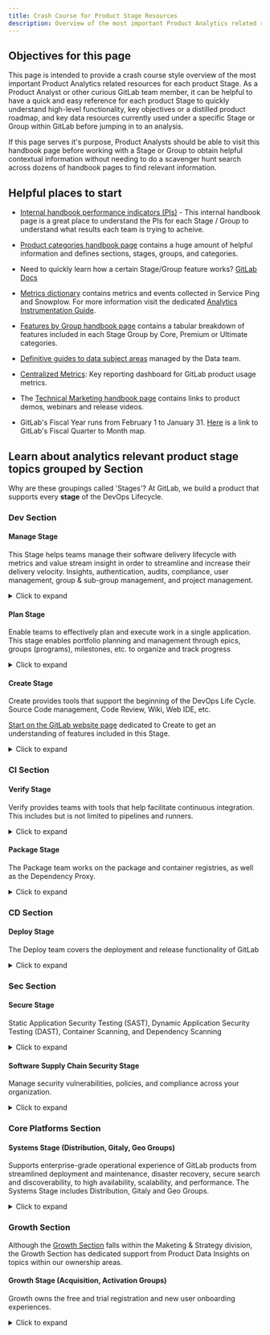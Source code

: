 ```yaml
---
title: Crash Course for Product Stage Resources
description: Overview of the most important Product Analytics related resources for each product Stage
---
```


## Objectives for this page

This page is intended to provide a crash course style overview of the most important Product Analytics related resources for each product Stage.
As a Product Analyst or other curious GitLab team member, it can be helpful to have a quick and easy reference for each product Stage to quickly understand high-level functionality, key objectives or a distilled product roadmap, and key data resources currently used under a specific Stage or Group within GitLab before jumping in to an analysis.

If this page serves it's purpose, Product Analysts should be able to visit this handbook page before working with a Stage or Group to obtain helpful contextual information without needing to do a scavenger hunt search across dozens of handbook pages to find relevant information.

## Helpful places to start

- [Internal handbook performance indicators (PIs)](https://internal.gitlab.com/handbook/company/performance-indicators/) - This internal handbook page is a great place to understand the PIs for each Stage / Group to understand what results each team is trying to acheive.

- [Product categories handbook page](/handbook/product/categories/) contains a huge amount of helpful information and defines sections, stages, groups, and categories.

- Need to quickly learn how a certain Stage/Group feature works? [GitLab Docs](https://docs.gitlab.com/)

- [Metrics dictionary](https://metrics.gitlab.com/) contains metrics and events collected in Service Ping and Snowplow. For more information visit the dedicated [Analytics Instrumentation Guide](/handbook/product/product-processes/analytics-instrumentation-guide/#metrics-dictionary).

- [Features by Group handbook page](/handbook/product/categories/features/#product-planning) contains a tabular breakdown of features included in each Stage Group by Core, Premium or Ultimate categories.

- [Definitive guides to data subject areas](/handbook/enterprise-data/data-governance/data-catalog) managed by the Data team.

- [Centralized Metrics](https://10az.online.tableau.com/#/site/gitlab/workbooks/2069845/views): Key reporting dashboard for GitLab product usage metrics.

- The [Technical Marketing handbook page](/handbook/marketing/developer-relations/technical-marketing/) contains links to product demos, webinars and release videos.

- GitLab's Fiscal Year runs from February 1 to January 31. [Here](/handbook/finance/#fiscal-year) is a link to GitLab's Fiscal Quarter to Month map.

## Learn about analytics relevant product stage topics grouped by Section

Why are these groupings called 'Stages'? At GitLab, we build a product that supports every **stage** of the DevOps Lifecycle.

### Dev Section

#### Manage Stage

This Stage helps teams manage their software delivery lifecycle with metrics and value stream insight in order to streamline and increase their delivery velocity. Insights, authentication, audits, compliance, user management, group & sub-group management, and project management.

<details markdown="1"><summary>Click to expand</summary>

**Top dashboards referenced by this team**

- [Centralized Metrics](https://10az.online.tableau.com/#/site/gitlab/workbooks/2069845/views): Key reporting dashboard for GitLab product usage metrics.

**Helpful video resources**

[Plan:Optimize YouTube Channel](https://www.youtube.com/playlist?list=PL05JrBw4t0KopcuINFaWBEHYlaDnbDxpl)

Team meetings, AMAs, etc. for the Plan:Optimize Group

[Manage:Access YouTube Channel](https://www.youtube.com/playlist?list=PL05JrBw4t0Kot4GcDlWPsZOM8YgncnPUi)

Team meetings, AMAs, etc. for the Manage:Access Group

[Manage:Organization YouTube Channel](https://www.youtube.com/playlist?list=PL05JrBw4t0Kq-9cR2cz4uxUIfVYtB4Gq8)

Team meetings, AMAs, etc. for the Manage:Organization Group

**Product direction**

[Problems to Solve from Product Direction Page](https://about.gitlab.com/direction/foundations/#problems-to-solve)

The Problems to Solve section of Manage's Product Direction Page is the most condensed documentation to understand Manage's big picture focus quickly.

**Performance indicators**

[Metrics from Product Direction Page](https://about.gitlab.com/direction/foundations/#metrics)

This link breaks down the performance indicators for each Manage Group clearly and links out to the Internal Handbook PI page.

**Key handbook pages**

[Manage Direction Page](https://about.gitlab.com/direction/foundations/)

[Main Manage Stage Page](/handbook/engineering/development/dev/manage/)

**Slack channels**

**#s_manage**

**Team members**

[Handbook page to find Manage team members to collaborate with](/handbook/product/categories/#manage-stage)

</details>

#### Plan Stage

Enable teams to effectively plan and execute work in a single application. This stage enables portfolio planning and management through epics, groups (programs), milestones, etc. to organize and track progress

<details markdown="1"><summary>Click to expand</summary>

**Top dashboards referenced by this team**

- [Centralized Metrics](https://10az.online.tableau.com/#/site/gitlab/workbooks/2069845/views): Key reporting dashboard for GitLab product usage metrics.

- [Plan stage .com events](https://10az.online.tableau.com/#/site/gitlab/workbooks/2325883/views)  Analyses dealing with Snowplow events tables

- [Fulfillment:Platform PIs Dashboard](https://10az.online.tableau.com/#/site/gitlab/workbooks/2131145/views)

- [Growth Section Analytics Hub](https://10az.online.tableau.com/#/site/gitlab/workbooks/2058563/views)

- [Code Suggestions](https://10az.online.tableau.com/#/site/gitlab/workbooks/2260169/views)

- [Verify Performance Indicator Hub](https://10az.online.tableau.com/#/site/gitlab/views/VerifyPerformanceIndicatorDashboard/VerifyPerformanceIndicatorHub)

**Helpful video resources**

[Plan Stage YouTube playlist](https://www.youtube.com/playlist?list=PL05JrBw4t0KoceqcTneOVmAzhEp6NinY0)

**What the Plan Stage team is working on**

[Link to 1 Year Plan](https://about.gitlab.com/direction/plan/#1-year-plan)

A great handbook page to skim to understand the roadmap and focus for Plan

**Performance indicators**

[Link to performance indicators](https://internal.gitlab.com/handbook/company/performance-indicators/product/dev-section/)

Resource to understand the Performance Indicators for the Dev Section - Page can be searched by Stage and Group

**Key handbook pages**

[Main Plan page](/handbook/product/categories/#plan-stage)

[Plan direction page](https://about.gitlab.com/direction/plan/)

**Slack channels**

**#s_plan**

**Team members**

[Handbook page to find Plan team members to collaborate with](/handbook/product/categories/#plan-stage)

</details>

#### Create Stage

Create provides tools that support the beginning of the DevOps Life Cycle. Source Code management, Code Review, Wiki, Web IDE, etc.

[Start on the GitLab website page](https://about.gitlab.com/features/) dedicated to Create to get an understanding of features included in this Stage.

<details markdown="1"><summary>Click to expand</summary>

**Top dashboards referenced by this team**

- [Centralized Metrics](https://10az.online.tableau.com/#/site/gitlab/workbooks/2069845/views): Key reporting dashboard for GitLab product usage metrics.

- [Performance indicators internal handbook page](https://internal.gitlab.com/handbook/company/performance-indicators/product/dev-section/)  The Create : Gitaly Group primarily uses the Performance Indicators Internal Handbook Page to guide decisions

**Helpful video resources**

Must be logged into GitLab Unfiltered account

[Create Stage YouTube playlist](https://www.youtube.com/playlist?list=PL05JrBw4t0KrJEKqwt57ljmbkOuVwaR0d)

[Create Stage UX YouTube playlist](https://www.youtube.com/playlist?list=PL05JrBw4t0KrUvA91eFQedd6zrvH0_kGY)

**Product roadmap link**

[Link to product direction / vision](/handbook/engineering/devops/dev/create/#vision)

Resource to understand the goals for this team

**Performance indicators**

[Link to performance indicators](https://internal.gitlab.com/handbook/company/performance-indicators/product/dev-section/)

Resource to understand the Performance Indicators for the Dev Section - Page can be searched by Stage and Group

**Key handbook pages**

[Primary Create Stage handbook page](/handbook/engineering/devops/dev/create/)

Contains helpful information about how Create operates and current team members

**Slack channels**

**#s_create**

**#s_create_pm**

**Team members**

[Handbook page to find Create team members to collaborate with](/handbook/product/categories/#create-stage)

</details>

### CI Section

#### Verify Stage

Verify provides teams with tools that help facilitate continuous integration. This includes but is not limited to pipelines and runners.

<details markdown="1"><summary>Click to expand</summary>

**Top dashboards referenced by this team**

- [Centralized Metrics](https://10az.online.tableau.com/#/site/gitlab/workbooks/2069845/views): Key reporting dashboard for GitLab product usage metrics.

- [Verify Performance Indicator Dashboard](https://10az.online.tableau.com/#/site/gitlab/views/VerifyPerformanceIndicatorDashboard/VerifyGitLab_comPerformanceIndicators)

- [Error Budget Dashboard](https://10az.online.tableau.com/#/site/gitlab/workbooks/2270342/views)

**Important data documentation**

There are a few models that are exclusive to the Verify stage that you can reference as a SSOT:

- `wk_gitlab_dotcom_monthly_ci_compute_minutes` is a model you can use to identify the number of runners, pipelines, and CI Build Minutes used on a per project, per namespace level.
**Helpful video resources**

[Tanuki Tech: Verify and Secure](https://youtu.be/TgRamhC3ujg)

This video showcases the product functionality of Verify and Secure and how to talk about those functionalities from a sales perspective.

[Verify Team Overview](https://youtu.be/9iF9zWAxdH0)

**Product roadmap link**

[Section Direction: Verify Stage](https://about.gitlab.com/direction/ops/#verify)
Resource to understand the long-term goals for the Verify team

**Performance indicators**

[Ops Section PI](https://internal.gitlab.com/handbook/company/performance-indicators/product/ops-section/)
An internal handbook page that lists all performance indicators under the Operations section

**Key handbook pages**

[Verify Stage Product Page](/handbook/engineering/devops/ops/verify/)

A central hub for all pages related to the Verify stage

**Slack channels**

**#s_verify**
Overall channel for Verify

**#g_pipeline-execution**
Slack channel for the Verify:Pipeline Execution product category.

**#g_pipeline-authoring**
Slack channel for the Verify:Pipeline Authoring product category.

**#g_runner**
Slack channel for the Verify:Runner product category.

**#g_pipeline-security**
Slack channel for the Verify:Pipeline Security product category.

**Team members**

[Handbook page to find Verify team members to collaborate with](/handbook/product/categories/#verify-stage)

</details>

#### Package Stage

The Package team works on the package and container registries, as well as the Dependency Proxy.

<details markdown="1"><summary>Click to expand</summary>

**Top dashboards referenced by this team**

- [Package Performance Indicator Hub](https://10az.online.tableau.com/#/site/gitlab/workbooks/2284774/views)

Primarily time series analyses for Package features on GitLab.com

- [Centralized Metrics](https://10az.online.tableau.com/#/site/gitlab/workbooks/2069845/views): Key reporting dashboard for GitLab product usage metrics.

**Important data documentation**

- `wk_gitlab_dotcom_package_events` is a model you can use for all Snowplow events related to Package. This includes but is not limited to, package actions for all available Package types on GitLab.com

**Helpful video resources**

[User Interviews YouTube Channel](https://www.youtube.com/playlist?list=PL05JrBw4t0KpxCv3B5S-6LFCpBB6NCnga)

General and feature specific user interviews for the Package team

[Demos and Speedruns](https://www.youtube.com/playlist?list=PL05JrBw4t0KoPiSySNHTfvxC20i0LppMf)

Package channel featuring demos, speed-runs and other content

**Product roadmap link**

[Link to product roadmap](https://about.gitlab.com/direction/package/)

Resource to understand the long-term goals for this team

**Key documentation**

[Main Package Team Handbook Page](/handbook/engineering/devops/ops/package)

It can be helpful to search for specific topics on the Package team's main page

[GitLab Docs Package Page](https://docs.gitlab.com/administration/packages/)

GitLab Docs are awesome!

**Slack channels**

**#s_package**

**Team members**

[Handbook page to find Package team members to collaborate with](/handbook/product/categories/#package-stage)

[List of Package team members and their stable counterparts to contact if needed](/handbook/engineering/devops/ops/package/#team-members)

</details>

### CD Section

#### Deploy Stage

The Deploy team covers the deployment and release functionality of GitLab

<details markdown="1"><summary>Click to expand</summary>

**Top dashboards referenced by this team**

- [Centralized Metrics](https://10az.online.tableau.com/#/site/gitlab/workbooks/2069845/views): Key reporting dashboard for GitLab product usage metrics.

- [Deploy Performance Indicator Dashboard](https://10az.online.tableau.com/#/site/gitlab/workbooks/2280622/views): Primarily time series analyses for Deploy features on GitLab.com

**Product roadmap link**

[Product Direction - Delivery](https://about.gitlab.com/direction/delivery/)
Resource to understand the long-term goals for this team

**Performance indicators**

[Link to performance indicators](https://internal.gitlab.com/handbook/company/performance-indicators/product/ops-section/)

Resource to understand the Performance Indicators for the Ops Section - Page can be searched by Stage and Group

**Key handbook pages**

[Deploy Primary Handbook Page](/handbook/engineering/devops/ops/deploy/)

**Slack channels**

**#cd-section**

**#g_environments**

**#s_deploy**

**Team members**

[Handbook page to find Create team members to collaborate with](/handbook/engineering/devops/ops/deploy/environments/)

</details>

### Sec Section

#### Secure Stage

Static Application Security Testing (SAST), Dynamic Application Security Testing (DAST), Container Scanning, and Dependency Scanning

<details markdown="1"><summary>Click to expand</summary>

**Top dashboards referenced by this team**

- [Dynamic Analysis Metrics](https://10az.online.tableau.com/#/site/gitlab/views/PDSecDynamicAnalysisMetrics/DynamicAnalysisDashboard) Secure:Dynamic Analysis Group

Some seemingly duplicate charts in Dynamic Analysis Metrics are used by the team to compare totals from different data sets.

- [Threat Management Metrics](https://10az.online.tableau.com/#/site/gitlab/workbooks/2238072/views) Govern:Threat Insights Group

- [Centralized Metrics](https://10az.online.tableau.com/#/site/gitlab/workbooks/2069845/views): Key reporting dashboard for GitLab product usage metrics.

**Helpful video resources**

[DevSecOps Overview](https://www.youtube.com/watch?v=XnYstHObqlA&t=15s) A great place to start for a high-level overview relating to Secure functionality.

**Product direction link**

[Secure product direction page - 1 year plan](https://about.gitlab.com/direction/application_security_testing/#1-year-plan)

**Performance indicators**

[Performance indicators linked in Secure handbook page](/handbook/engineering/development/sec/#performance-indicators)

**Key handbook pages**

[Secure stage primary handbook page](/handbook/engineering/development/sec/secure/)

**Slack channels**

**#s_secure**

**Team members**

[Product categories page section to find Secure team members to collaborate with](/handbook/product/categories/#sec-section)

[Secure Handbook page section to find Secure engineering team members to collaborate with](/handbook/engineering/development/sec/secure/#team-members)

</details>

#### Software Supply Chain Security Stage

Manage security vulnerabilities, policies, and compliance across your organization.

<details markdown="1"><summary>Click to expand</summary>

**Top dashboards referenced by this team**

- [Centralized Metrics](https://10az.online.tableau.com/#/site/gitlab/workbooks/2069845/views): Key reporting dashboard for GitLab product usage metrics.

- [PD: Sec: Software Supply Chain Security Metrics](https://10az.online.tableau.com/#/site/gitlab/workbooks/2200383/views)

**Helpful video resources**

[Software Supply Chain Security Stage YouTube Channel](https://www.youtube.com/playlist?list=PL05JrBw4t0Kq4CHpCTMv3OdquJXm6ggYr)

[Software Supply Chain Security UX YouTube Channel](https://www.youtube.com/playlist?list=PL05JrBw4t0KrUL59mDTOdERpYEXGyMPVz)

**Product direction link**

[Software Supply Chain Security product direction page - 1 Year Plan](https://about.gitlab.com/direction/software_supply_chain_security/#1-year-plan)

**Performance indicators**

[Internal handbook performance indicators for the Secure section](https://internal.gitlab.com/handbook/company/performance-indicators/product/sec-section/)

**Key handbook pages**

[Software Supply Chain Security stage primary handbook page](/handbook/engineering/development/sec/software-supply-chain-security/)

**Slack channels**

**#s_software-supply-chain-security**

**Team members**

[Handbook page to find Software Supply Chain Security team members to collaborate with](/handbook/product/categories/#software-supply-chain-security-stage)

[Software Supply Chain Security Handbook page section to find Software Supply Chain Security engineering team members to collaborate with](/handbook/engineering/development/sec/software-supply-chain-security/#sub-department-development-people-leaders)

</details>

### Core Platforms Section

#### Systems Stage (Distribution, Gitaly, Geo Groups)

Supports enterprise-grade operational experience of GitLab products from streamlined deployment and maintenance, disaster recovery, secure search and discoverability, to high availability, scalability, and performance. The Systems Stage includes Distribution, Gitaly and Geo Groups.

<details markdown="1"><summary>Click to expand</summary>

**Top dashboards referenced by this team**

- All Tableau Dashboards are organized in Collections, specifically [Core & SaaS Platforms General Collection](https://10az.online.tableau.com/#/site/gitlab/collections/78d30546-2f24-4a4a-8378-c88711f479c4?:origin=card_share_link) and [Core & SaaS Platforms SAFE Collection](https://10az.online.tableau.com/#/site/gitlab/collections/1c106c47-64b3-4cbf-b95d-c75fe2a0e9b4?:origin=card_share_link)

**Important data documentation**

There are no Enablement metrics currently collected in our Postgres Replica data for GitLab.com

The following tables can be used for Service Ping metric reporting.

- common_mart.mart_ping_instance_metric_all_time - Use for all time timeframe metrics

- common_mart.mart_ping_instance_metric_7_day - Use for 7 day timeframe metrics

- common_mart.mart_ping_instance_metric_28_day - Use for 28 day timeframe metrics

- common_mart.mart_ping_instance_metric_monthly - Use for all, 7, 28 timeframe metrics pre filtered to the last ping of the month (does not include none or null timeframe metrics)

- workpace_product.wk_fct_ping_instance_metric_none - Use for metrics with a none timeframe

- workpace_product.wk_fct_ping_instance_metric_null - Use for metrics with a null timeframe

Use the [metrics dictionary](https://metrics.gitlab.com/) to determine the timeframe value for any service ping metric.

**Helpful video resources**

Enablement::Systems is a relatively new Stage. PDI will add helpful video overviews as they become available.

**Product roadmap link**

[Enablement Product Direction](https://about.gitlab.com/direction/core_platform/)
Includes Stage and Group level details

**Performance indicators**

[Engineering PI handbook page](/handbook/engineering/performance-indicators/)

**Key handbook pages**

[Overall Data Access Section Handbook page for Engineering](/handbook/engineering/infrastructure-platforms/data-access/)

**Slack channels**

**#s_enablement**

**#g_distribution**

**#g_geo**

**Team members**

[Handbook page to find Systems team members to collaborate with](/handbook/product/categories/#systems-stage)

OR

[All team members section of engineering page](/handbook/engineering/development/growth/#all-team-members)

</details>

### Growth Section

Although the [Growth Section](/handbook/marketing/growth/) falls within the Maketing & Strategy division, the Growth Section has dedicated support from Product Data Insights on topics within our ownership areas.

#### Growth Stage (Acquisition, Activation Groups)

Growth owns the free and trial registration and new user onboarding experiences.

<details markdown="1"><summary>Click to expand</summary>

**Top dashboards referenced by this team**

- - All Tableau Dashboards are organized in Collections, specifically [Growth General Collection](https://10az.online.tableau.com/#/site/gitlab/collections/9fce437d-d001-412a-a4c4-a327aeb882ff?:origin=card_share_link) and [Growth SAFE Collection](https://10az.online.tableau.com/#/site/gitlab/collections/8740c9bc-6d9d-4e3e-af5a-11b48f48e925?:origin=card_share_link)

- [Growth Section Product Data Insights Hub in Tableau](https://10az.online.tableau.com/t/gitlab/views/GrowthSectionProductDataInsightsHub/GrowthSectionProductDataInsightsHub)

- [Filterable Growth Experiment Analysis Dashboard](https://10az.online.tableau.com/#/site/gitlab/views/USETHISFINALGLEX/GLEXExperimentAnalysisDashboard?:iid=1)

- [Growth Experiment Event Validation](https://10az.online.tableau.com/#/site/gitlab/workbooks/2241316/views)

- [Snowplow Event Exploration L30D](https://10az.online.tableau.com/#/site/gitlab/views/SnowplowEventExplorationLast30Days/SnowplowEventExplorationLast30D) - commonly sent to engineers for event validation.

**Important data documentation**

- [workspace_product.wk_rpt_namespace_onboarding](https://dbt.gitlabdata.com/#!/model/model.gitlab_snowflake.wk_rpt_namespace_onboarding) This model contains all of the most commonly analyzed Growth use cases including namespace and namespace creator attributes and SaaS product behavior. This model can be contributed to by PDI, DEX and Marketing Analytics teams.

- Because Growth topics are broad and cross-functional, there are many data models that are commonly used to answer Growth product analytics questions. More comprehensive documentation can be found in [Product Data Insights Data Models Cheat Sheet](/handbook/product/groups/product-analysis/data-model-cheat-sheet/).

**Helpful video resources**

[Growth YouTube playlist](https://www.youtube.com/playlist?list=PL05JrBw4t0Kr_-AowJmbhGk9yj_zIZySf)

**Product roadmap link**

[Growth Direction handbook page](/handbook/marketing/growth/)

**Performance indicators**

- [SaaS Team Activation](https://docs.google.com/presentation/d/1rJG8FaqEjfgA-Nz9Ww3blgcUwRGzri7CeKkn1e2eEHY/edit?usp=sharing)

- [Valuable Signup](https://docs.google.com/presentation/d/1xHBrnvwdMxQGqmX0TtcQz5tUYsAeU6CAMnpcDlhHUpc/edit?usp=sharing)

- Both of the above metrics are monitored in [Growth Section Product Data Insights Hub in Tableau](https://10az.online.tableau.com/t/gitlab/views/GrowthSectionProductDataInsightsHub/GrowthSectionProductDataInsightsHub)

**Key handbook pages**

[Overall Growth Section Handbook page for Engineering](/handbook/engineering/development/growth/)

[Growth Direction Page](/handbook/marketing/growth/)

**Slack channels**

**#s_growth**

**Team members**

[All team members section of engineering page](/handbook/engineering/development/growth/#all-team-members)

</details>
